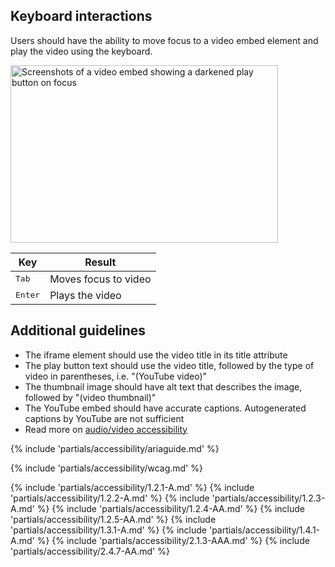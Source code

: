 ## Keyboard interactions

Users should have the ability to move focus to a video embed element and play the video using the keyboard.

<uxdot-example width-adjustment="424px">
  <img src="../video-keyboard-navigation.svg"
        alt="Screenshots of a video embed showing a darkened play button on focus"
        width="428"
        height="284">
</uxdot-example>

<rh-table>
  <table>
    <thead>
      <tr>
        <th scope="col" data-label="Key">Key</th>
        <th scope="col" data-label="Result">Result</th>
      </tr>
    </thead>
    <tbody>
        <tr>
          <td data-label="Key"><kbd>Tab</kbd></td>
          <td data-label="Result">Moves focus to video</td>
        </tr>
        <tr>
          <td data-label="Key"><kbd>Enter</kbd></td>
          <td data-label="Result">Plays the video</td>
        </tr>
    </tbody>
  </table>
</rh-table>

## Additional guidelines

  * The iframe element should use the video title in its title attribute
  * The play button text should use the video title, followed by the type of video in parentheses, i.e. "(YouTube video)"
  * The thumbnail image should have alt text that describes the image, followed by "(video thumbnail)"
  * The YouTube embed should have accurate captions. Autogenerated captions by YouTube are not sufficient
  * Read more on [audio/video accessibility](/accessibility/content/#audio%2Fvideo)

{% include 'partials/accessibility/ariaguide.md' %}

{% include 'partials/accessibility/wcag.md' %}

{% include 'partials/accessibility/1.2.1-A.md' %}
{% include 'partials/accessibility/1.2.2-A.md' %}
{% include 'partials/accessibility/1.2.3-A.md' %}
{% include 'partials/accessibility/1.2.4-AA.md' %}
{% include 'partials/accessibility/1.2.5-AA.md' %}
{% include 'partials/accessibility/1.3.1-A.md' %}
{% include 'partials/accessibility/1.4.1-A.md' %}
{% include 'partials/accessibility/2.1.3-AAA.md' %}
{% include 'partials/accessibility/2.4.7-AA.md' %}